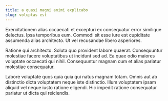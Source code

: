 ```yaml
---
title: a quasi magni animi explicabo
slug: voluptas est
---
```


Exercitationem alias occaecati et excepturi ex consequatur error similique delectus. Ipsa temporibus eum. Commodi sit esse iure est cupiditate assumenda alias architecto. Ut vel recusandae libero asperiores.

Ratione qui architecto. Soluta quo provident labore quaerat. Consequuntur molestiae facere voluptatibus ut incidunt sed ad. Ea quae odio maiores voluptate occaecati qui nihil. Consequuntur magnam cum et alias pariatur molestiae consequatur.

Labore voluptate quos quia quia qui natus magnam totam. Omnis aut ab distinctio dicta voluptatem neque iste distinctio. Illum voluptatem ipsam aliquid vel neque iusto ratione eligendi. Hic impedit ratione consequatur pariatur ut dicta qui reiciendis.
